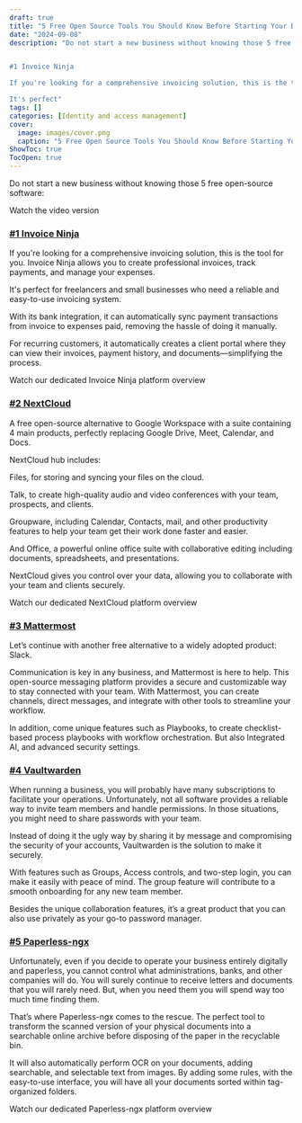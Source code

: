 ```yaml
---
draft: true
title: "5 Free Open Source Tools You Should Know Before Starting Your Business"
date: "2024-09-08"
description: "Do not start a new business without knowing those 5 free open-source software:


#1 Invoice Ninja

If you're looking for a comprehensive invoicing solution, this is the tool for you. Invoice Ninja allows you to create professional invoices, track payments, and manage your expenses.

It's perfect"
tags: []
categories: [Identity and access management]
cover:
  image: images/cover.png
  caption: "5 Free Open Source Tools You Should Know Before Starting Your Business"
ShowToc: true
TocOpen: true
---
```



Do not start a new business without knowing those 5 free open\-source software:



Watch the video version



### [\#1 Invoice Ninja](https://elest.io/open-source/invoiceninja?ref=blog.elest.io)

If you're looking for a comprehensive invoicing solution, this is the tool for you. Invoice Ninja allows you to create professional invoices, track payments, and manage your expenses.

It's perfect for freelancers and small businesses who need a reliable and easy\-to\-use invoicing system.

With its bank integration, it can automatically sync payment transactions from invoice to expenses paid, removing the hassle of doing it manually.

For recurring customers, it automatically creates a client portal where they can view their invoices, payment history, and documents—simplifying the process.



Watch our dedicated Invoice Ninja platform overview



### [\#2 NextCloud](https://elest.io/open-source/nextcloud?ref=blog.elest.io)

A free open\-source alternative to Google Workspace with a suite containing 4 main products, perfectly replacing Google Drive, Meet, Calendar, and Docs.

NextCloud hub includes:

Files, for storing and syncing your files on the cloud.

Talk, to create high\-quality audio and video conferences with your team, prospects, and clients.

Groupware, including Calendar, Contacts, mail, and other productivity features to help your team get their work done faster and easier.

And Office, a powerful online office suite with collaborative editing including documents, spreadsheets, and presentations.

NextCloud gives you control over your data, allowing you to collaborate with your team and clients securely.



Watch our dedicated NextCloud platform overview



### [\#3 Mattermost](https://elest.io/open-source/mattermost?ref=blog.elest.io)

Let’s continue with another free alternative to a widely adopted product: Slack.

Communication is key in any business, and Mattermost is here to help. This open\-source messaging platform provides a secure and customizable way to stay connected with your team. With Mattermost, you can create channels, direct messages, and integrate with other tools to streamline your workflow.

In addition, come unique features such as Playbooks, to create checklist\-based process playbooks with workflow orchestration. But also Integrated AI, and advanced security settings.

### [\#4 Vaultwarden](https://elest.io/open-source/vaultwarden?ref=blog.elest.io)

When running a business, you will probably have many subscriptions to facilitate your operations. Unfortunately, not all software provides a reliable way to invite team members and handle permissions. In those situations, you might need to share passwords with your team.

Instead of doing it the ugly way by sharing it by message and compromising the security of your accounts, Vaultwarden is the solution to make it securely.

With features such as Groups, Access controls, and two\-step login, you can make it easily with peace of mind. The group feature will contribute to a smooth onboarding for any new team member.

Besides the unique collaboration features, it’s a great product that you can also use privately as your go\-to password manager.

### [\#5 Paperless\-ngx](https://elest.io/open-source/paperless-ngx?ref=blog.elest.io)

Unfortunately, even if you decide to operate your business entirely digitally and paperless, you cannot control what administrations, banks, and other companies will do. You will surely continue to receive letters and documents that you will rarely need. But, when you need them you will spend way too much time finding them.

That’s where Paperless\-ngx comes to the rescue. The perfect tool to transform the scanned version of your physical documents into a searchable online archive before disposing of the paper in the recyclable bin.

It will also automatically perform OCR on your documents, adding searchable, and selectable text from images. By adding some rules, with the easy\-to\-use interface, you will have all your documents sorted within tag\-organized folders.



Watch our dedicated Paperless\-ngx platform overview






